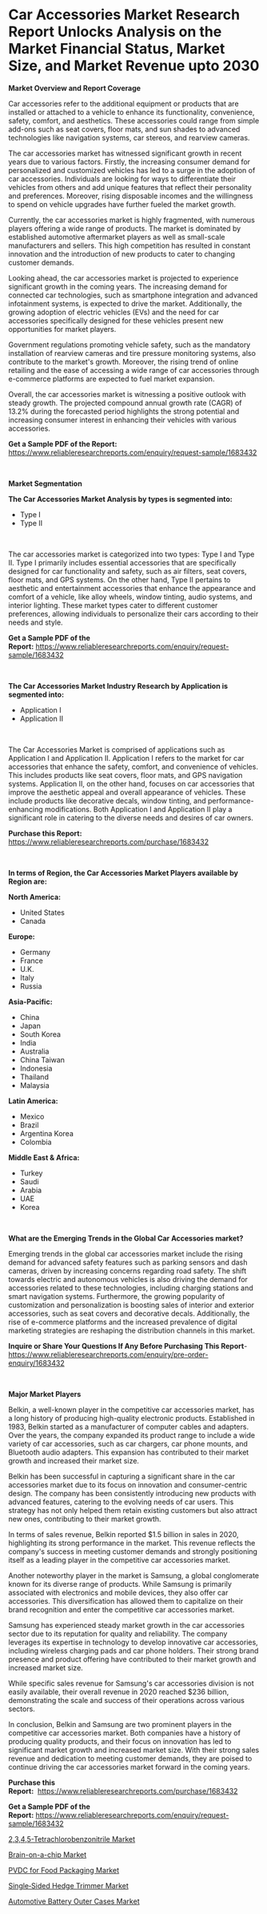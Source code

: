 <p><h1>Car Accessories Market Research Report Unlocks Analysis on the Market Financial Status, Market Size, and Market Revenue upto 2030</h1></p><p><strong>Market Overview and Report Coverage</strong></p>
<p><p>Car accessories refer to the additional equipment or products that are installed or attached to a vehicle to enhance its functionality, convenience, safety, comfort, and aesthetics. These accessories could range from simple add-ons such as seat covers, floor mats, and sun shades to advanced technologies like navigation systems, car stereos, and rearview cameras.</p><p>The car accessories market has witnessed significant growth in recent years due to various factors. Firstly, the increasing consumer demand for personalized and customized vehicles has led to a surge in the adoption of car accessories. Individuals are looking for ways to differentiate their vehicles from others and add unique features that reflect their personality and preferences. Moreover, rising disposable incomes and the willingness to spend on vehicle upgrades have further fueled the market growth.</p><p>Currently, the car accessories market is highly fragmented, with numerous players offering a wide range of products. The market is dominated by established automotive aftermarket players as well as small-scale manufacturers and sellers. This high competition has resulted in constant innovation and the introduction of new products to cater to changing customer demands.</p><p>Looking ahead, the car accessories market is projected to experience significant growth in the coming years. The increasing demand for connected car technologies, such as smartphone integration and advanced infotainment systems, is expected to drive the market. Additionally, the growing adoption of electric vehicles (EVs) and the need for car accessories specifically designed for these vehicles present new opportunities for market players.</p><p>Government regulations promoting vehicle safety, such as the mandatory installation of rearview cameras and tire pressure monitoring systems, also contribute to the market's growth. Moreover, the rising trend of online retailing and the ease of accessing a wide range of car accessories through e-commerce platforms are expected to fuel market expansion.</p><p>Overall, the car accessories market is witnessing a positive outlook with steady growth. The projected compound annual growth rate (CAGR) of 13.2% during the forecasted period highlights the strong potential and increasing consumer interest in enhancing their vehicles with various accessories.</p></p>
<p><strong>Get a Sample PDF of the Report:</strong> <a href="https://www.reliableresearchreports.com/enquiry/request-sample/1683432">https://www.reliableresearchreports.com/enquiry/request-sample/1683432</a></p>
<p>&nbsp;</p>
<p><strong>Market Segmentation</strong></p>
<p><strong>The Car Accessories Market Analysis by types is segmented into:</strong></p>
<p><ul><li>Type I</li><li>Type II</li></ul></p>
<p>&nbsp;</p>
<p><p>The car accessories market is categorized into two types: Type I and Type II. Type I primarily includes essential accessories that are specifically designed for car functionality and safety, such as air filters, seat covers, floor mats, and GPS systems. On the other hand, Type II pertains to aesthetic and entertainment accessories that enhance the appearance and comfort of a vehicle, like alloy wheels, window tinting, audio systems, and interior lighting. These market types cater to different customer preferences, allowing individuals to personalize their cars according to their needs and style.</p></p>
<p><strong>Get a Sample PDF of the Report:</strong>&nbsp;<a href="https://www.reliableresearchreports.com/enquiry/request-sample/1683432">https://www.reliableresearchreports.com/enquiry/request-sample/1683432</a></p>
<p>&nbsp;</p>
<p><strong>The Car Accessories Market Industry Research by Application is segmented into:</strong></p>
<p><ul><li>Application I</li><li>Application II</li></ul></p>
<p>&nbsp;</p>
<p><p>The Car Accessories Market is comprised of applications such as Application I and Application II. Application I refers to the market for car accessories that enhance the safety, comfort, and convenience of vehicles. This includes products like seat covers, floor mats, and GPS navigation systems. Application II, on the other hand, focuses on car accessories that improve the aesthetic appeal and overall appearance of vehicles. These include products like decorative decals, window tinting, and performance-enhancing modifications. Both Application I and Application II play a significant role in catering to the diverse needs and desires of car owners.</p></p>
<p><strong>Purchase this Report:</strong>&nbsp; <a href="https://www.reliableresearchreports.com/purchase/1683432">https://www.reliableresearchreports.com/purchase/1683432</a></p>
<p>&nbsp;</p>
<p><strong>In terms of Region, the Car Accessories Market Players available by Region are:</strong></p>
<p>
    <p> <strong> North America: </strong>
        <ul>
            <li>United States</li>
            <li>Canada</li>
        </ul>
        </p> 
    <p> <strong> Europe: </strong>
        <ul>
            <li>Germany</li>
            <li>France</li>
            <li>U.K.</li>
            <li>Italy</li>
            <li>Russia</li>
        </ul>
        </p> 
    <p> <strong> Asia-Pacific: </strong>
        <ul>
            <li>China</li>
            <li>Japan</li>
            <li>South Korea</li>
            <li>India</li>
            <li>Australia</li>
            <li>China Taiwan</li>
            <li>Indonesia</li>
            <li>Thailand</li>
            <li>Malaysia</li>
        </ul>
        </p> 
    <p> <strong> Latin America: </strong>
        <ul>
            <li>Mexico</li>
            <li>Brazil</li>
            <li>Argentina Korea</li>
            <li>Colombia</li>
        </ul>
        </p> 
    <p> <strong> Middle East & Africa: </strong>
        <ul>
            <li>Turkey</li>
            <li>Saudi</li>
            <li>Arabia</li>
            <li>UAE</li>
            <li>Korea</li>
        </ul>
    </p>
    </p>
<p>&nbsp;</p>
<p><strong>What are the Emerging Trends in the Global Car Accessories market?</strong></p>
<p><p>Emerging trends in the global car accessories market include the rising demand for advanced safety features such as parking sensors and dash cameras, driven by increasing concerns regarding road safety. The shift towards electric and autonomous vehicles is also driving the demand for accessories related to these technologies, including charging stations and smart navigation systems. Furthermore, the growing popularity of customization and personalization is boosting sales of interior and exterior accessories, such as seat covers and decorative decals. Additionally, the rise of e-commerce platforms and the increased prevalence of digital marketing strategies are reshaping the distribution channels in this market.</p></p>
<p><strong>Inquire or Share Your Questions If Any Before Purchasing This Report</strong>- <a href="https://www.reliableresearchreports.com/enquiry/pre-order-enquiry/1683432">https://www.reliableresearchreports.com/enquiry/pre-order-enquiry/1683432</a></p>
<p>&nbsp;</p>
<p><strong>Major Market Players</strong></p>
<p><p>Belkin, a well-known player in the competitive car accessories market, has a long history of producing high-quality electronic products. Established in 1983, Belkin started as a manufacturer of computer cables and adapters. Over the years, the company expanded its product range to include a wide variety of car accessories, such as car chargers, car phone mounts, and Bluetooth audio adapters. This expansion has contributed to their market growth and increased their market size.</p><p>Belkin has been successful in capturing a significant share in the car accessories market due to its focus on innovation and consumer-centric design. The company has been consistently introducing new products with advanced features, catering to the evolving needs of car users. This strategy has not only helped them retain existing customers but also attract new ones, contributing to their market growth.</p><p>In terms of sales revenue, Belkin reported $1.5 billion in sales in 2020, highlighting its strong performance in the market. This revenue reflects the company's success in meeting customer demands and strongly positioning itself as a leading player in the competitive car accessories market.</p><p>Another noteworthy player in the market is Samsung, a global conglomerate known for its diverse range of products. While Samsung is primarily associated with electronics and mobile devices, they also offer car accessories. This diversification has allowed them to capitalize on their brand recognition and enter the competitive car accessories market.</p><p>Samsung has experienced steady market growth in the car accessories sector due to its reputation for quality and reliability. The company leverages its expertise in technology to develop innovative car accessories, including wireless charging pads and car phone holders. Their strong brand presence and product offering have contributed to their market growth and increased market size.</p><p>While specific sales revenue for Samsung's car accessories division is not easily available, their overall revenue in 2020 reached $236 billion, demonstrating the scale and success of their operations across various sectors.</p><p>In conclusion, Belkin and Samsung are two prominent players in the competitive car accessories market. Both companies have a history of producing quality products, and their focus on innovation has led to significant market growth and increased market size. With their strong sales revenue and dedication to meeting customer demands, they are poised to continue driving the car accessories market forward in the coming years.</p></p>
<p><strong>Purchase this Report:</strong>&nbsp;&nbsp;<a href="https://www.reliableresearchreports.com/purchase/1683432">https://www.reliableresearchreports.com/purchase/1683432</a></p>
<p></p>
<p><strong>Get a Sample PDF of the Report:</strong>&nbsp;<a href="https://www.reliableresearchreports.com/enquiry/request-sample/1683432">https://www.reliableresearchreports.com/enquiry/request-sample/1683432</a></p>
<p><p><a href="https://github.com/rexevange/Market-Research-Report-List-1/blob/main/2345-tetrachlorobenzonitrile-market.md">2,3,4,5-Tetrachlorobenzonitrile Market</a></p><p><a href="https://medium.com/@mariliehowe/brain-on-a-chip-market-outlook-industry-overview-and-forecast-2023-to-2030-2c115aaa745a">Brain-on-a-chip Market</a></p><p><a href="https://www.linkedin.com/pulse/pvdc-food-packaging-market-research-report-provides-thorough/">PVDC for Food Packaging Market</a></p><p><a href="https://github.com/FassouRP/Market-Research-Report-List-1/blob/main/singlesided-hedge-trimmer-market.md">Single‑Sided Hedge Trimmer Market</a></p><p><a href="https://www.linkedin.com/pulse/automotive-battery-outer-cases-market-size-share-amp-trends/">Automotive Battery Outer Cases Market</a></p></p>